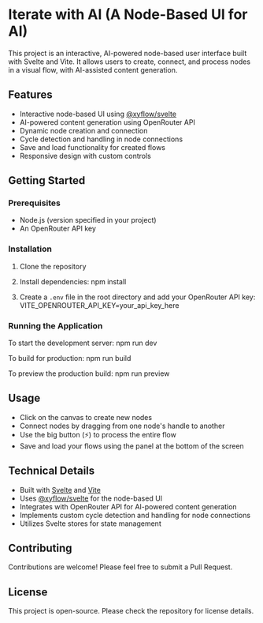 # Iterate with AI (A Node-Based UI for AI)
This project is an interactive, AI-powered node-based user interface built with Svelte and Vite. It allows users to create, connect, and process nodes in a visual flow, with AI-assisted content generation.
## Features
- Interactive node-based UI using [@xyflow/svelte](rag://rag_source_3)
- AI-powered content generation using OpenRouter API
- Dynamic node creation and connection
- Cycle detection and handling in node connections
- Save and load functionality for created flows
- Responsive design with custom controls
## Getting Started
### Prerequisites
- Node.js (version specified in your project)
- An OpenRouter API key
### Installation
1. Clone the repository
2. Install dependencies:
npm install

3. Create a `.env` file in the root directory and add your OpenRouter API key:
VITE_OPENROUTER_API_KEY=your_api_key_here

### Running the Application
To start the development server:
npm run dev

To build for production:
npm run build

To preview the production build:
npm run preview

## Usage
- Click on the canvas to create new nodes
- Connect nodes by dragging from one node's handle to another
- Use the big button (⚡️) to process the entire flow
- Save and load your flows using the panel at the bottom of the screen
## Technical Details
- Built with [Svelte](rag://rag_source_3) and [Vite](rag://rag_source_3)
- Uses [@xyflow/svelte](rag://rag_source_3) for the node-based UI
- Integrates with OpenRouter API for AI-powered content generation
- Implements custom cycle detection and handling for node connections
- Utilizes Svelte stores for state management
## Contributing
Contributions are welcome! Please feel free to submit a Pull Request.
## License
This project is open-source. Please check the repository for license details.
